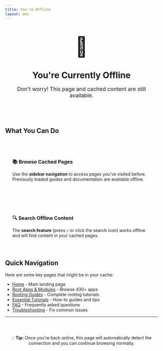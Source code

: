 ```yaml
---
title: You're Offline
layout: doc
---
```


<div style="text-align: center; padding: 2rem 0;">
  <div style="font-size: 4rem; margin-bottom: 1rem;">📡</div>
  <h1>You're Currently Offline</h1>
  <p style="font-size: 1.1rem; color: var(--vp-c-text-2); margin-bottom: 2rem;">
    Don't worry! This page and cached content are still available.
  </p>
</div>

## What You Can Do

<div style="display: grid; gap: 1.5rem; margin: 2rem 0;">

<div style="padding: 1.5rem; border: 1px solid var(--vp-c-divider); border-radius: 8px;">

### 📚 Browse Cached Pages
Use the **sidebar navigation** to access pages you've visited before. Previously loaded guides and documentation are available offline.

</div>

<div style="padding: 1.5rem; border: 1px solid var(--vp-c-divider); border-radius: 8px;">

### 🔍 Search Offline Content
The **search feature** (press `/` or click the search icon) works offline and will find content in your cached pages.

</div>


</div>

## Quick Navigation

Here are some key pages that might be in your cache:

- [Home](/) - Main landing page
- [Root Apps & Modules](/android-root-apps/) - Browse 430+ apps
- [Rooting Guides](/android-root-guides/) - Complete rooting tutorials
- [Essential Tutorials](/guides/) - How-to guides and tips
- [FAQ](/faqs) - Frequently asked questions
- [Troubleshooting](/troubleshooting) - Fix common issues

---

<div style="text-align: center; padding: 2rem 0; color: var(--vp-c-text-2);">
  <p>💡 <strong>Tip:</strong> Once you're back online, this page will automatically detect the connection and you can continue browsing normally.</p>
</div>

